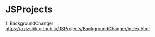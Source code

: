 # JSProjects

1: BackgroundChanger https://azizshik.github.io/JSProjects/BackgroundChanger/index.html <br>
